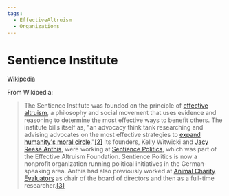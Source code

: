 ```yaml
---
tags:
  - EffectiveAltruism
  - Organizations
---
```

# Sentience Institute

[Wikipedia](https://en.wikipedia.org/wiki/Sentience_Institute)

From Wikipedia:
> The Sentience Institute was founded on the principle of [effective altruism](https://en.wikipedia.org/wiki/Effective_altruism "Effective altruism"), a philosophy and social movement that uses evidence and reasoning to determine the most effective ways to benefit others. The institute bills itself as, "an advocacy think tank researching and advising advocates on the most effective strategies to [expand humanity's moral circle](https://en.wikipedia.org/wiki/Moral_circle_expansion "Moral circle expansion")."[[2]](https://en.wikipedia.org/wiki/Sentience_Institute#cite_note-2) Its founders, Kelly Witwicki and [Jacy Reese Anthis](https://en.wikipedia.org/wiki/Jacy_Reese_Anthis "Jacy Reese Anthis"), were working at [Sentience Politics](https://en.wikipedia.org/wiki/Sentience_Politics "Sentience Politics"), which was part of the Effective Altruism Foundation. Sentience Politics is now a nonprofit organization running political initiatives in the German-speaking area. Anthis had also previously worked at [Animal Charity Evaluators](https://en.wikipedia.org/wiki/Animal_Charity_Evaluators "Animal Charity Evaluators") as chair of the board of directors and then as a full-time researcher.[[3]](https://en.wikipedia.org/wiki/Sentience_Institute#cite_note-introducing-3)